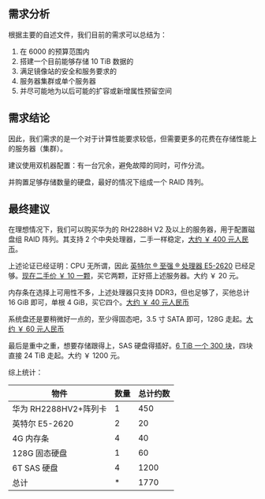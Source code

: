 ## 需求分析

根据主要的自述文件，我们目前的需求可以总结为：

1. 在 6000 的预算范围内
2. 搭建一个目前能够存储 10 TiB 数据的
3. 满足镜像站的安全和服务要求的
4. 服务器集群或单个服务器
5. 并尽可能地为以后可能的扩容或新增属性预留空间

## 需求结论

因此，我们需求的是一个对于计算性能要求较低，但需要更多的花费在存储性能上的服务器（集群）。

建议使用双机器配置：有一台冗余，避免故障的同时，可作分流。

并购置足够存储数量的硬盘，最好的情况下组成一个 RAID 阵列。

## 最终建议

在理想情况下，我们可以购买华为的 RH2288H V2 及以上的服务器，用于配置磁盘组 RAID 阵列。其支持 2 个中央处理器，二手一样稳定，[大约 ￥ 400 元人民币](https://item.taobao.com/item.htm?abbucket=10&id=615426393488&ns=1&priceTId=213e055d17406380163808976ef288&skuId=5823651283054&spm=a21n57.sem.item.3.34a47d83vpIVGw&utparam=%7B%22aplus_abtest%22%3A%2242f0a22f7063147031e9ece057c9dc28%22%7D&xxc=taobaoSearch)。

上述论证已经证明：CPU 无所谓，因此 [英特尔 ® 至强 ® 处理器 E5-2620](https://www.intel.cn/content/www/cn/zh/products/sku/64594/intel-xeon-processor-e52620-15m-cache-2-00-ghz-7-20-gts-intel-qpi/specifications.html) 已经足够。[现在二手价 ￥ 10 一颗](https://item.taobao.com/item.htm?id=773992043102&ns=1&priceTId=213e055d17406382667031585ef288&skuId=5464676258615&spm=a21n57.sem.item.46.34a47d83vpIVGw&utparam=%7B%22aplus_abtest%22%3A%22dd7ea3a306d69a02d9f36182e246bb7f%22%7D&xxc=ad_ztc)，买它两颗，正好搭上述服务器。大约 ￥ 20 元。

内存条在选择上可用性不多，上述处理器只支持 DDR3，但也足够了，买他总计 16 GiB 即可，单根 4 GiB，买它四个。[大约 ￥ 40 元人民币](https://item.taobao.com/item.htm?id=694275033514&ns=1&priceTId=2150467817406388204886533e046e&skuId=5099440478425&spm=a21n57.sem.item.98.34a47d83vpIVGw&utparam=%7B%22aplus_abtest%22%3A%22ff9c89866b211848d51a02c67e631b2b%22%7D&xxc=ad_ztc)

系统盘还是要稍微好一点的，至少得固态吧，3.5 寸 SATA 即可，128G 走起。[大约 ￥ 60 元人民币](https://item.jd.com/100028397263.html#crumb-wrap)

最后是重中之重，想要存储跟得上，SAS 硬盘得插好。[6 TiB 一个 300 块](https://item.taobao.com/item.htm?abbucket=10&id=678719109707&ns=1&priceTId=215049e917406399360532370e18b4&skuId=5889665163375&spm=a21n57.sem.item.380.34a47d83vpIVGw&utparam=%7B%22aplus_abtest%22%3A%226ebc9d82ba887734eaf7c5edab7f17de%22%7D&xxc=taobaoSearch)，四块直接 24 TiB 走起。大约 ￥ 1200 元。

综上统计：

| 物件                  | 数量 | 总计约数 |
| --------------------- | ---- | -------- |
| 华为 RH2288HV2+阵列卡 | 1    | 450      |
| 英特尔 E5-2620        | 2    | 20       |
| 4G 内存条             | 4    | 40       |
| 128G 固态硬盘         | 1    | 60       |
| 6T SAS 硬盘           | 4    | 1200     |
| 总计                  | \*   | 1770     |
